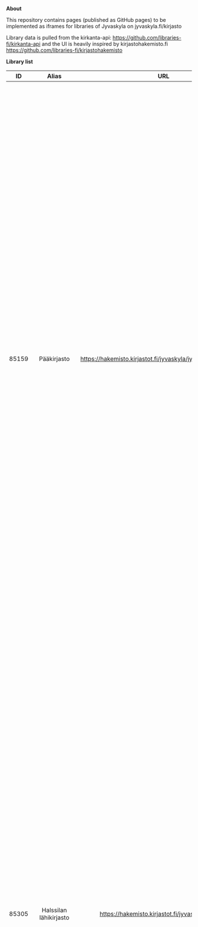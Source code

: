**About**

This repository contains pages (published as GitHub pages) to be implemented as iframes for libraries of Jyvaskyla on jyvaskyla.fi/kirjasto

Library data is pulled from the kirkanta-api: https://github.com/libraries-fi/kirkanta-api and the UI is heavily inspired by kirjastohakemisto.fi https://github.com/libraries-fi/kirjastohakemisto



**Library list**

| ID        	|     Alias     | URL  | On jyvaskyla.fi | Iframe |
| :-------------: |:-------------:| :-----: | --------------- | --------------- |
| 85159       | Pääkirjasto | https://hakemisto.kirjastot.fi/jyvaskyla/jyvaskyla_paakirjasto | https://beta.jyvaskyla.fi/kirjasto/aukioloajat-ja-yhteystiedot/paakirjasto | <iframe allowfullscreen="" frameborder="0" height="1500px" src="https://olli-suutari-jkl.github.io/jyvaskyla.fi.kirjasto/pages/fi/85159.html" width="100%"></iframe> |
| 85305      | Halssilan lähikirjasto      | https://hakemisto.kirjastot.fi/jyvaskyla/halssila |  | <iframe allowfullscreen="" frameborder="0" height="1500px" src="https://olli-suutari-jkl.github.io/jyvaskyla.fi.kirjasto/pages/fi/85305.html" width="100%"></iframe> |
| 85533 | Huhtasuon lähikirjasto      | https://hakemisto.kirjastot.fi/jyvaskyla/huhtasuo |  | <iframe allowfullscreen="" frameborder="0" height="1500px" src="https://olli-suutari-jkl.github.io/jyvaskyla.fi.kirjasto/pages/fi/85533.html" width="100%"></iframe> |
| 85516 | Keljonkankaan lähikirjasto | https://hakemisto.kirjastot.fi/jyvaskyla/keljonkangas |  | <iframe allowfullscreen="" frameborder="0" height="1500px" src="https://olli-suutari-jkl.github.io/jyvaskyla.fi.kirjasto/pages/fi/85516.html" width="100%"></iframe> |
| 85754 | Keltinmäen lähikirjasto | https://hakemisto.kirjastot.fi/jyvaskyla/keltinmaki |  | <iframe allowfullscreen="" frameborder="0" height="1500px" src="https://olli-suutari-jkl.github.io/jyvaskyla.fi.kirjasto/pages/fi/85754.html" width="100%"></iframe> |
| 85081 | Kirjastoauto Aino | https://hakemisto.kirjastot.fi/jyvaskyla/kirjastoautoaino-9198f |  |  |
| 85302 | Kirjastoauto Martti | https://hakemisto.kirjastot.fi/jyvaskyla/kirjastoautomartti-a8675 |  |                                                              |
| 85923 | Kirjastoauto Wivi | https://hakemisto.kirjastot.fi/jyvaskyla/kirjastoautowivi-9437e |  |  |
| 85116 | Korpilahden lähikirjasto | https://hakemisto.kirjastot.fi/jyvaskyla/korpilahti |  | <iframe allowfullscreen="" frameborder="0" height="1500px" src="https://olli-suutari-jkl.github.io/jyvaskyla.fi.kirjasto/pages/fi/85116.html" width="100%"></iframe> |
| 85160 | Kortepohjan lähikirjasto | https://hakemisto.kirjastot.fi/jyvaskyla/kortepohja |  | <iframe allowfullscreen="" frameborder="0" height="1500px" src="https://olli-suutari-jkl.github.io/jyvaskyla.fi.kirjasto/pages/fi/85160.html" width="100%"></iframe> |
| 86583 | Kuokkalan lähikirjasto | https://hakemisto.kirjastot.fi/jyvaskyla/roska-86583 |  | <iframe allowfullscreen="" frameborder="0" height="1500px" src="https://olli-suutari-jkl.github.io/jyvaskyla.fi.kirjasto/pages/fi/86583.html" width="100%"></iframe> |
| 85909 | Lohikosken pienkirjasto | https://hakemisto.kirjastot.fi/jyvaskyla/lohikoski |  | <iframe allowfullscreen="" frameborder="0" height="1500px" src="https://olli-suutari-jkl.github.io/jyvaskyla.fi.kirjasto/pages/fi/85909.html" width="100%"></iframe> |
| 85732 | Palokan aluekirjasto | https://hakemisto.kirjastot.fi/jyvaskyla/palokka |  | <iframe allowfullscreen="" frameborder="0" height="1500px" src="https://olli-suutari-jkl.github.io/jyvaskyla.fi.kirjasto/pages/fi/85732.html" width="100%"></iframe> |
| 85117 | Säynätsalon lähikirjasto | https://hakemisto.kirjastot.fi/jyvaskyla/saynatsalo |  | <iframe allowfullscreen="" frameborder="0" height="1500px" src="https://olli-suutari-jkl.github.io/jyvaskyla.fi.kirjasto/pages/fi/85117.html" width="100%"></iframe> |
| 85111 | Tikkakosken lähikirjasto | https://hakemisto.kirjastot.fi/jyvaskyla/tikkakoski |  | <iframe allowfullscreen="" frameborder="0" height="1500px" src="https://olli-suutari-jkl.github.io/jyvaskyla.fi.kirjasto/pages/fi/85111.html" width="100%"></iframe> |
| 85573 | Vaajakosken aluekirjasto | https://hakemisto.kirjastot.fi/jyvaskyla/vaajakoski |  | <iframe allowfullscreen="" frameborder="0" height="1500px" src="https://olli-suutari-jkl.github.io/jyvaskyla.fi.kirjasto/pages/fi/85573.html" width="100%"></iframe> |
| 85306 | Vesangan lähikirjasto | https://hakemisto.kirjastot.fi/jyvaskyla/vesanka |  | <iframe allowfullscreen="" frameborder="0" height="1500px" src="https://olli-suutari-jkl.github.io/jyvaskyla.fi.kirjasto/pages/fi/85306.html" width="100%"></iframe> |



**Limitations:**  

- Iframes must open links in new tab
- No JS is allowed on jyvaskyla.fi, thus dynamically resizing the frames becomes a bit difficult (eg. https://www.willmaster.com/library/tutorials/auto-resize-iframe-when-content-size-changes.php)



**TO DO**

- Improve the image slider
- Adjust font sizes to match jyvaskyla.fi
- Cleanup css
- Naming conventions, code standards
- Other improvments
